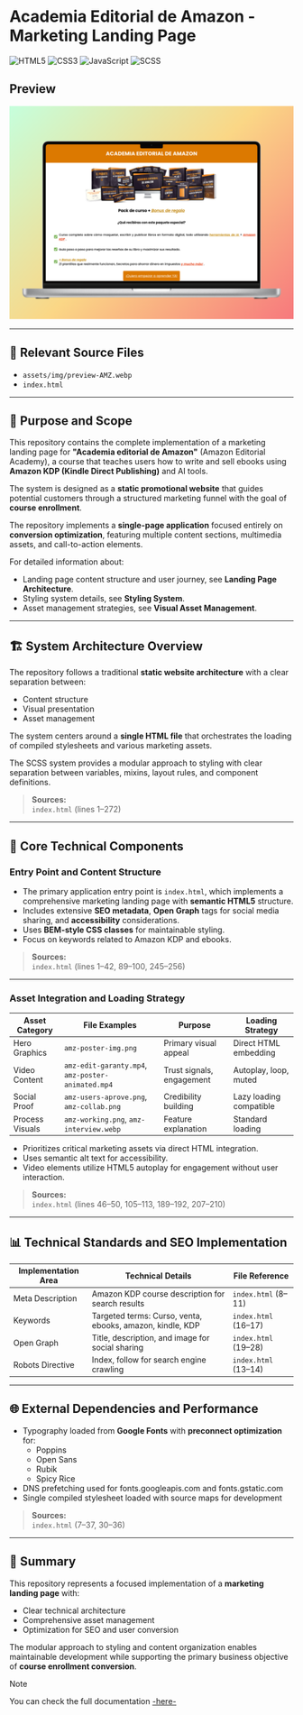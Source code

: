 # Academia Editorial de Amazon - Marketing Landing Page

![HTML5](https://img.shields.io/badge/HTML5-E34F26?style=flat&logo=html5&logoColor=white)
![CSS3](https://img.shields.io/badge/CSS3-1572B6?style=flat&logo=css3&logoColor=white)
![JavaScript](https://img.shields.io/badge/JavaScript-F7DF1E?style=flat&logo=javascript&logoColor=black)
![SCSS](https://img.shields.io/badge/SCSS-CC6699?style=flat&logo=sass&logoColor=white)

## Preview
<img src="https://github.com/YisusDU/ebac-practice-m38/blob/main/assets/img/preview-AMZ.webp" alt="general preview">

---

## 📂 Relevant Source Files

- `assets/img/preview-AMZ.webp`
- `index.html`

---

## 🎯 Purpose and Scope

This repository contains the complete implementation of a marketing landing page for **"Academia editorial de Amazon"** (Amazon Editorial Academy), a course that teaches users how to write and sell ebooks using **Amazon KDP (Kindle Direct Publishing)** and AI tools.  

The system is designed as a **static promotional website** that guides potential customers through a structured marketing funnel with the goal of **course enrollment**.

The repository implements a **single-page application** focused entirely on **conversion optimization**, featuring multiple content sections, multimedia assets, and call-to-action elements.

For detailed information about:

- Landing page content structure and user journey, see **Landing Page Architecture**.  
- Styling system details, see **Styling System**.  
- Asset management strategies, see **Visual Asset Management**.

---

## 🏗️ System Architecture Overview

The repository follows a traditional **static website architecture** with a clear separation between:

- Content structure  
- Visual presentation  
- Asset management

The system centers around a **single HTML file** that orchestrates the loading of compiled stylesheets and various marketing assets.

The SCSS system provides a modular approach to styling with clear separation between variables, mixins, layout rules, and component definitions.

> **Sources:**  
> `index.html` (lines 1–272)

---

## 🧩 Core Technical Components

### Entry Point and Content Structure

- The primary application entry point is `index.html`, which implements a comprehensive marketing landing page with **semantic HTML5** structure.
- Includes extensive **SEO metadata**, **Open Graph** tags for social media sharing, and **accessibility** considerations.
- Uses **BEM-style CSS classes** for maintainable styling.
- Focus on keywords related to Amazon KDP and ebooks.

> **Sources:**  
> `index.html` (lines 1–42, 89–100, 245–256)

---

### Asset Integration and Loading Strategy

| Asset Category  | File Examples                      | Purpose                  | Loading Strategy          |
|-----------------|----------------------------------|--------------------------|---------------------------|
| Hero Graphics   | `amz-poster-img.png`              | Primary visual appeal    | Direct HTML embedding     |
| Video Content   | `amz-edit-garanty.mp4`, `amz-poster-animated.mp4` | Trust signals, engagement | Autoplay, loop, muted     |
| Social Proof    | `amz-users-aprove.png`, `amz-collab.png` | Credibility building     | Lazy loading compatible   |
| Process Visuals | `amz-working.png`, `amz-interview.webp` | Feature explanation      | Standard loading          |

- Prioritizes critical marketing assets via direct HTML integration.
- Uses semantic alt text for accessibility.
- Video elements utilize HTML5 autoplay for engagement without user interaction.

> **Sources:**  
> `index.html` (lines 46–50, 105–113, 189–192, 207–210)

---

## 📊 Technical Standards and SEO Implementation

| Implementation Area | Technical Details                        | File Reference  |
|---------------------|----------------------------------------|-----------------|
| Meta Description    | Amazon KDP course description for search results | `index.html` (8–11)   |
| Keywords            | Targeted terms: Curso, venta, ebooks, amazon, kindle, KDP | `index.html` (16–17)  |
| Open Graph          | Title, description, and image for social sharing | `index.html` (19–28)  |
| Robots Directive    | Index, follow for search engine crawling | `index.html` (13–14)  |

---

## 🌐 External Dependencies and Performance

- Typography loaded from **Google Fonts** with **preconnect optimization** for:
  - Poppins  
  - Open Sans  
  - Rubik  
  - Spicy Rice  
- DNS prefetching used for fonts.googleapis.com and fonts.gstatic.com  
- Single compiled stylesheet loaded with source maps for development  

> **Sources:**  
> `index.html` (7–37, 30–36)

---

## 📌 Summary

This repository represents a focused implementation of a **marketing landing page** with:

- Clear technical architecture  
- Comprehensive asset management  
- Optimization for SEO and user conversion  

The modular approach to styling and content organization enables maintainable development while
supporting the primary business objective of **course enrollment conversion**.

>[!Note]
>You can check the full documentation <a href="https://deepwiki.com/YisusDU/ebac-practice-m38">-here-</a>
